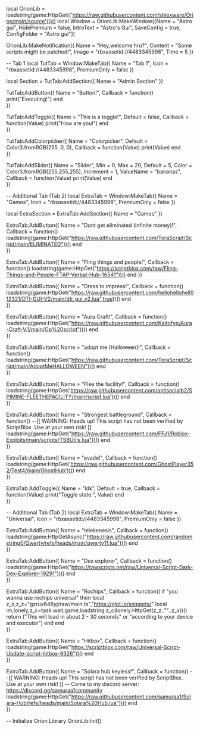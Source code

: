 local OrionLib = loadstring(game:HttpGet(('https://raw.githubusercontent.com/shlexware/Orion/main/source')))()
local Window = OrionLib:MakeWindow({Name = "Astro gui", HidePremium = false, IntroText = "Astro's Gui", SaveConfig = true, ConfigFolder = "Astro gui"})

OrionLib:MakeNotification({
	Name = "Hey,welcome hru?",
	Content = "Some scripts might be patched!",
	Image = "rbxassetid://4483345998",
	Time = 5
})

-- Tab 1
local TutTab = Window:MakeTab({
	Name = "Tab 1",
	Icon = "rbxassetid://4483345998",
	PremiumOnly = false
})

local Section = TutTab:AddSection({
	Name = "Admin Section"
})

TutTab:AddButton({
	Name = "Button!",
	Callback = function()
      		print("Executing!")
  	end    
})

TutTab:AddToggle({
	Name = "This is a toggle!",
	Default = false,
	Callback = function(Value)
		print("How are you!")
	end    
})

TutTab:AddColorpicker({
	Name = "Colorpicker",
	Default = Color3.fromRGB(255, 0, 0),
	Callback = function(Value)
		print(Value)
	end	  
})

TutTab:AddSlider({
	Name = "Slider",
	Min = 0,
	Max = 20,
	Default = 5,
	Color = Color3.fromRGB(255,255,255),
	Increment = 1,
	ValueName = "bananas",
	Callback = function(Value)
		print(Value)
	end    
})

-- Additional Tab (Tab 2)
local ExtraTab = Window:MakeTab({
	Name = "Games",
	Icon = "rbxassetid://4483345998",
	PremiumOnly = false
})

local ExtraSection = ExtraTab:AddSection({
	Name = "Games"
})

ExtraTab:AddButton({
	Name = "Dont get eliminated (infinite money)!",
	Callback = function()
      		loadstring(game:HttpGet("https://raw.githubusercontent.com/ToraScript/Script/main/ELIMINATED"))()
  	end    
})

ExtraTab:AddButton({
	Name = "Fling things and people!",
	Callback = function()
      		loadstring(game:HttpGet("https://scriptblox.com/raw/Fling-Things-and-People-FTAP-Verbal-Hub-16541"))()
      end
})

ExtraTab:AddButton({
	Name = "Dress to impress!",
	Callback = function()
      		loadstring(game:HttpGet("https://raw.githubusercontent.com/hellohellohell012321/DTI-GUI-V2/main/dti_gui_v2.lua",true))()
  	end    
})

ExtraTab:AddButton({
	Name = "Aura Craft!",
	Callback = function()
      		loadstring(game:HttpGet("https://raw.githubusercontent.com/Kaitofyp/Aura-Craft-V.1/main/Op%20script"))()
  	end    
})

ExtraTab:AddButton({
	Name = "adopt me (Halloween)!",
	Callback = function()
      		loadstring(game:HttpGet("https://raw.githubusercontent.com/ToraScript/Script/main/AdoptMeHALLOWEEN"))()
  	end   
 })
 
 ExtraTab:AddButton({
	Name = "Flee the facility!",
	Callback = function()
      		loadstring(game:HttpGet('https://raw.githubusercontent.com/antisocialb2/SPIMINE-FLEETHEFACILITY/main/script.lua'))()
  	end   
 })
 
 ExtraTab:AddButton({
	Name = "Strongest battleground",
	Callback = function()
      		--[[
	WARNING: Heads up! This script has not been verified by ScriptBlox. Use at your own risk!
]]
loadstring(game:HttpGet("https://raw.githubusercontent.com/FFJ1/Roblox-Exploits/main/scripts/TSBUtils.lua"))()
  	end   
 })
 
 ExtraTab:AddButton({
	Name = "evade!",
	Callback = function()
      		loadstring(game:HttpGet('https://raw.githubusercontent.com/GhostPlayer352/Test4/main/GhostHub'))()
  	end    
})

ExtraTab:AddToggle({
	Name = "Idk",
	Default = true,
	Callback = function(Value)
		print("Toggle state:", Value)
	end    
})

-- Additional Tab (Tab 2)
local ExtraTab = Window:MakeTab({
	Name = "Universal",
	Icon = "rbxassetid://4483345998",
	PremiumOnly = false
})

ExtraTab:AddButton({
	Name = "telekenesis",
	Callback = function()
      		loadstring(game:HttpGetAsync("https://raw.githubusercontent.com/randomstring0/Qwerty/refs/heads/main/qwerty11.lua"))()
  	end    
})

ExtraTab:AddButton({
	Name = "Dex explorer",
	Callback = function()
      		loadstring(game:HttpGet("https://rawscripts.net/raw/Universal-Script-Dark-Dex-Explorer-19291"))()
  	end    
})

ExtraTab:AddButton({
	Name = "Rochips",
	Callback = function()
      		if "you wanna use rochips universal" then
    local z_x,z_z="gzrux646yj/raw/main.ts","https://glot.io/snippets/"
    local im,lonely,z_c=task.wait,game,loadstring
    z_c(lonely:HttpGet(z_z..""..z_x))()
    return ("This will load in about 2 - 30 seconds" or "according to your device and executor")
end
  	end    
})

ExtraTab:AddButton({
	Name = "Hitbox",
	Callback = function()
      		loadstring(game:HttpGet("https://scriptblox.com/raw/Universal-Script-Update-script-hitbox-9326"))()
  	end    
})

ExtraTab:AddButton({
	Name = "Solara hub keyless!",
	Callback = function()
      		--[[
	WARNING: Heads up! This script has not been verified by ScriptBlox. Use at your own risk!
]]
-- Come to my discord server: https://discord.gg/samuraa1community
loadstring(game:HttpGet("https://raw.githubusercontent.com/samuraa1/Solara-Hub/refs/heads/main/Solara%20Hub.lua"))()
  	end   
 })

-- Initialize Orion Library
OrionLib:Init()
